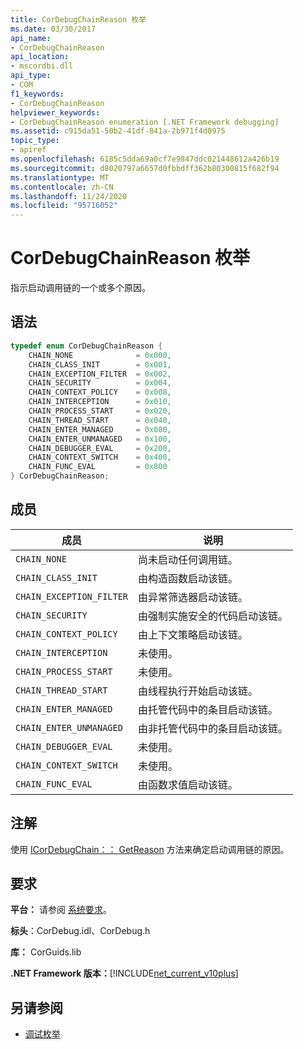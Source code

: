```yaml
---
title: CorDebugChainReason 枚举
ms.date: 03/30/2017
api_name:
- CorDebugChainReason
api_location:
- mscordbi.dll
api_type:
- COM
f1_keywords:
- CorDebugChainReason
helpviewer_keywords:
- CorDebugChainReason enumeration [.NET Framework debugging]
ms.assetid: c915da51-50b2-41df-841a-2b971f4d0975
topic_type:
- apiref
ms.openlocfilehash: 6185c5dda69a0cf7e9847ddc021448612a426b19
ms.sourcegitcommit: d8020797a6657d0fbbdff362b80300815f682f94
ms.translationtype: MT
ms.contentlocale: zh-CN
ms.lasthandoff: 11/24/2020
ms.locfileid: "95716052"
---
```

# <a name="cordebugchainreason-enumeration"></a>CorDebugChainReason 枚举

指示启动调用链的一个或多个原因。  
  
## <a name="syntax"></a>语法  
  
```cpp  
typedef enum CorDebugChainReason {  
    CHAIN_NONE              = 0x000,  
    CHAIN_CLASS_INIT        = 0x001,  
    CHAIN_EXCEPTION_FILTER  = 0x002,  
    CHAIN_SECURITY          = 0x004,  
    CHAIN_CONTEXT_POLICY    = 0x008,  
    CHAIN_INTERCEPTION      = 0x010,  
    CHAIN_PROCESS_START     = 0x020,  
    CHAIN_THREAD_START      = 0x040,  
    CHAIN_ENTER_MANAGED     = 0x080,  
    CHAIN_ENTER_UNMANAGED   = 0x100,  
    CHAIN_DEBUGGER_EVAL     = 0x200,  
    CHAIN_CONTEXT_SWITCH    = 0x400,  
    CHAIN_FUNC_EVAL         = 0x800  
} CorDebugChainReason;  
```  
  
## <a name="members"></a>成员  
  
|成员|说明|  
|------------|-----------------|  
|`CHAIN_NONE`|尚未启动任何调用链。|  
|`CHAIN_CLASS_INIT`|由构造函数启动该链。|  
|`CHAIN_EXCEPTION_FILTER`|由异常筛选器启动该链。|  
|`CHAIN_SECURITY`|由强制实施安全的代码启动该链。|  
|`CHAIN_CONTEXT_POLICY`|由上下文策略启动该链。|  
|`CHAIN_INTERCEPTION`|未使用。|  
|`CHAIN_PROCESS_START`|未使用。|  
|`CHAIN_THREAD_START`|由线程执行开始启动该链。|  
|`CHAIN_ENTER_MANAGED`|由托管代码中的条目启动该链。|  
|`CHAIN_ENTER_UNMANAGED`|由非托管代码中的条目启动该链。|  
|`CHAIN_DEBUGGER_EVAL`|未使用。|  
|`CHAIN_CONTEXT_SWITCH`|未使用。|  
|`CHAIN_FUNC_EVAL`|由函数求值启动该链。|  
  
## <a name="remarks"></a>注解  

 使用 [ICorDebugChain：： GetReason](icordebugchain-getreason-method.md) 方法来确定启动调用链的原因。  
  
## <a name="requirements"></a>要求  

 **平台：** 请参阅 [系统要求](../../get-started/system-requirements.md)。  
  
 **标头**：CorDebug.idl、CorDebug.h  
  
 **库：** CorGuids.lib  
  
 **.NET Framework 版本：**[!INCLUDE[net_current_v10plus](../../../../includes/net-current-v10plus-md.md)]  
  
## <a name="see-also"></a>另请参阅

- [调试枚举](debugging-enumerations.md)
